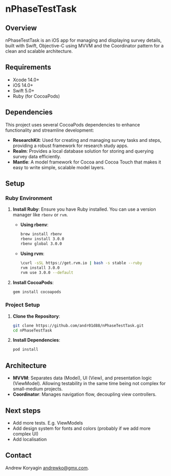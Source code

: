 # nPhaseTestTask

## Overview

nPhaseTestTask is an iOS app for managing and displaying survey details, built with Swift, Objective-C using MVVM and the Coordinator pattern for a clean and scalable architecture.

## Requirements

- Xcode 14.0+
- iOS 14.0+
- Swift 5.0+
- Ruby (for CocoaPods)

## Dependencies

This project uses several CocoaPods dependencies to enhance functionality and streamline development:

- **ResearchKit**: Used for creating and managing survey tasks and steps, providing a robust framework for research study apps.
- **Realm**: Provides a local database solution for storing and querying survey data efficiently.
- **Mantle**: A model framework for Cocoa and Cocoa Touch that makes it easy to write simple, scalable model layers.

## Setup

### Ruby Environment

1. **Install Ruby**: Ensure you have Ruby installed. You can use a version manager like `rbenv` or `rvm`.

   - **Using rbenv**:
     ```bash
     brew install rbenv
     rbenv install 3.0.0
     rbenv global 3.0.0
     ```
     
   - **Using rvm**:
     ```bash
     \curl -sSL https://get.rvm.io | bash -s stable --ruby
     rvm install 3.0.0
     rvm use 3.0.0 --default
     ```

2. **Install CocoaPods**:
   ```bash
   gem install cocoapods
   ```

### Project Setup

1. **Clone the Repository**:
   ```bash
   git clone https://github.com/andr01d88/nPhaseTestTask.git
   cd nPhaseTestTask
   ```

2. **Install Dependencies**:
   ```bash
   pod install
   ```

## Architecture

- **MVVM**: Separates data (Model), UI (View), and presentation logic (ViewModel). Allowing testability in the same time being not complex for small-medium projects.
- **Coordinator**: Manages navigation flow, decoupling view controllers.

## Next steps
   - Add more tests. E.g. ViewModels
   - Add design system for fonts and colors (probably if we add more complex UI)
   - Add localisation 

## Contact

Andrew Koryagin [andrewko@gmx.com](mailto:andrewko@gmx.com).

